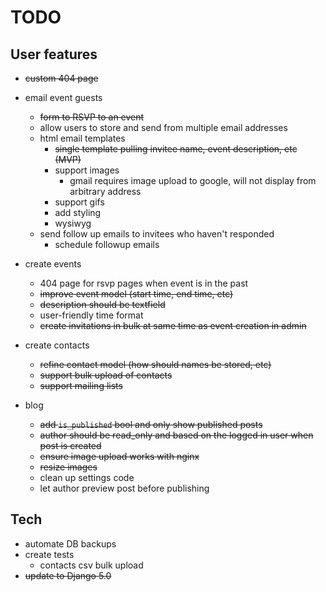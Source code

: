 # TODO

## User features

- ~~custom 404 page~~

- email event guests
  - ~~form to RSVP to an event~~
  - allow users to store and send from multiple email addresses
  - html email templates
    - ~~single template pulling invitee name, event description, etc (MVP)~~
    - support images
      - gmail requires image upload to google, will not display from arbitrary address
    - support gifs
    - add styling
    - wysiwyg
  - send follow up emails to invitees who haven't responded
    - schedule followup emails

- create events
  - 404 page for rsvp pages when event is in the past
  - ~~improve event model (start time, end time, etc)~~
  - ~~description should be textfield~~
  - user-friendly time format
  - ~~create invitations in bulk at same time as event creation in admin~~

- create contacts
  - ~~refine contact model (how should names be stored, etc)~~
  - ~~support bulk upload of contacts~~
  - ~~support mailing lists~~

- blog
  - ~~add `is_published` bool and only show published posts~~
  - ~~author should be read_only and based on the logged in user when post is created~~
  - ~~ensure image upload works with nginx~~
  - ~~resize images~~
  - clean up settings code
  - let author preview post before publishing

## Tech

- automate DB backups
- create tests
  - contacts csv bulk upload
- ~~update to Django 5.0~~
